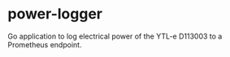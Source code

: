 # power-logger
Go application to log electrical power of the YTL-e D113003 to a Prometheus endpoint. 
